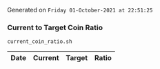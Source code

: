 Generated on `Friday 01-October-2021 at 22:51:25`

### Current to Target Coin Ratio
`current_coin_ratio.sh`

Date|Current|Target|Ratio
---|---|---|---
